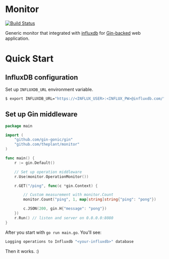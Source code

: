# Monitor

[![Build Status](https://semaphoreci.com/api/v1/projects/8a3f5364-f25d-40cd-9613-d078cbd577f0/747395/badge.svg)](https://semaphoreci.com/theplant/monitor)

Generic monitor that integrated with [influxdb](https://influxdata.com/) for [Gin-backed](https://gin-gonic.github.io/gin/) web application.

# Quick Start

## InfluxDB configuration

Set up `INFLUXDB_URL` environment variable.

```sh
$ export INFLUXDB_URL="https://<INFLUX_USER>:<INFLUX_PW>@influxdb.com/"
```


## Set up Gin middleware

```go
package main

import (
    "github.com/gin-gonic/gin"
    "github.com/theplant/monitor"
)

func main() {
    r := gin.Default()

    // Set up operation middleware
    r.Use(monitor.OperationMonitor())

    r.GET("/ping", func(c *gin.Context) {

        // Custom measurement with monitor.Count
        monitor.Count("ping", 1, map[string]string{"ping": "pong"})

        c.JSON(200, gin.H{"message": "pong"})
    })
    r.Run() // listen and server on 0.0.0.0:8080
}
```

After you start with `go run main.go`. You'll see:

```sh
Logging operations to Influxdb "<your-influxdb>" database
```

Then it works. :)
